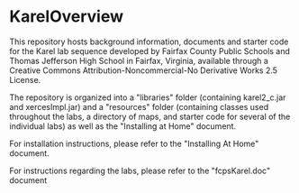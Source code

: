 KarelOverview
=============

This repository hosts background information, documents and starter code for the Karel lab sequence developed by Fairfax County Public Schools and Thomas Jefferson High School in Fairfax, Virginia, available through a Creative Commons Attribution-Noncommercial-No Derivative Works 2.5 License.

The repository is organized into a "libraries" folder (containing karel2_c.jar and xercesImpl.jar) and a "resources" folder (containing classes used throughout the labs, a directory of maps, and starter code for several of the individual labs) as well as the "Installing at Home" document.

For installation instructions, please refer to the "Installing At Home" document.

For instructions regarding the labs, please refer to the "fcpsKarel.doc" document
